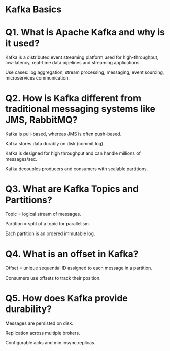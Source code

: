 # Kafka Basics

# Q1. What is Apache Kafka and why is it used?

Kafka is a distributed event streaming platform used for high-throughput, low-latency, real-time data pipelines and streaming applications.

Use cases: log aggregation, stream processing, messaging, event sourcing, microservices communication.

# Q2. How is Kafka different from traditional messaging systems like JMS, RabbitMQ?

Kafka is pull-based, whereas JMS is often push-based.

Kafka stores data durably on disk (commit log).

Kafka is designed for high throughput and can handle millions of messages/sec.

Kafka decouples producers and consumers with scalable partitions.

# Q3. What are Kafka Topics and Partitions?

Topic = logical stream of messages.

Partition = split of a topic for parallelism.

Each partition is an ordered immutable log.

# Q4. What is an offset in Kafka?

Offset = unique sequential ID assigned to each message in a partition.

Consumers use offsets to track their position.

# Q5. How does Kafka provide durability?

Messages are persisted on disk.

Replication across multiple brokers.

Configurable acks and min.insync.replicas.
